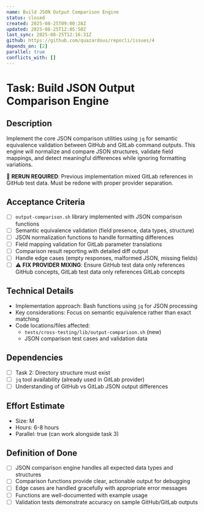 ```yaml
---
name: Build JSON Output Comparison Engine
status: closed
created: 2025-08-25T09:00:28Z
updated: 2025-08-25T12:05:50Z
last_sync: 2025-08-25T12:16:31Z
github: https://github.com/quazardous/repocli/issues/4
depends_on: [2]
parallel: true
conflicts_with: []
---
```


# Task: Build JSON Output Comparison Engine

## Description
Implement the core JSON comparison utilities using `jq` for semantic equivalence validation between GitHub and GitLab command outputs. This engine will normalize and compare JSON structures, validate field mappings, and detect meaningful differences while ignoring formatting variations.

🔄 **RERUN REQUIRED**: Previous implementation mixed GitLab references in GitHub test data. Must be redone with proper provider separation.

## Acceptance Criteria
- [ ] `output-comparison.sh` library implemented with JSON comparison functions
- [ ] Semantic equivalence validation (field presence, data types, structure)
- [ ] JSON normalization functions to handle formatting differences
- [ ] Field mapping validation for GitLab parameter translations
- [ ] Comparison result reporting with detailed diff output
- [ ] Handle edge cases (empty responses, malformed JSON, missing fields)
- [ ] ⚠️ **FIX PROVIDER MIXING**: Ensure GitHub test data only references GitHub concepts, GitLab test data only references GitLab concepts

## Technical Details
- Implementation approach: Bash functions using `jq` for JSON processing
- Key considerations: Focus on semantic equivalence rather than exact matching
- Code locations/files affected:
  - `tests/cross-testing/lib/output-comparison.sh` (new)
  - JSON comparison test cases and validation data

## Dependencies
- [ ] Task 2: Directory structure must exist
- [ ] `jq` tool availability (already used in GitLab provider)
- [ ] Understanding of GitHub vs GitLab JSON output differences

## Effort Estimate
- Size: M
- Hours: 6-8 hours
- Parallel: true (can work alongside task 3)

## Definition of Done
- [ ] JSON comparison engine handles all expected data types and structures
- [ ] Comparison functions provide clear, actionable output for debugging
- [ ] Edge cases are handled gracefully with appropriate error messages
- [ ] Functions are well-documented with example usage
- [ ] Validation tests demonstrate accuracy on sample GitHub/GitLab outputs
